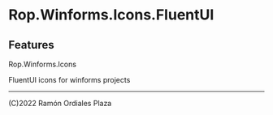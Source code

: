﻿# Rop.Winforms.Icons.FluentUI

Features
--------

Rop.Winforms.Icons

FluentUI icons for winforms projects

 ------
 (C)2022 Ramón Ordiales Plaza
